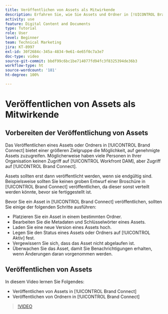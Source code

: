 ```yaml
---
title: Veröffentlichen von Assets als Mitwirkende
description: Erfahren Sie, wie Sie Assets und Ordner in [!UICONTROL Brand Connect] in [!UICONTROL Workfront DAM] veröffentlichen.
activity: use
feature: Digital Content and Documents
type: Tutorial
role: User
level: Beginner
team: Technical Marketing
jira: KT-8997
exl-id: 30f2684c-345a-4834-9e61-4e65f0c7a3e7
doc-type: video
source-git-commit: bbdf99c6bc1be714077fd94fc3f8325394de36b3
workflow-type: ht
source-wordcount: '181'
ht-degree: 100%

---
```


# Veröffentlichen von Assets als Mitwirkende

## Vorbereiten der Veröffentlichung von Assets

Das Veröffentlichen eines Assets oder Ordners in [!UICONTROL Brand Connect] bietet einer größeren Zielgruppe die Möglichkeit, auf genehmigte Assets zuzugreifen. Möglicherweise haben viele Personen in Ihrer Organisation keinen Zugriff auf [!UICONTROL Workfront DAM], aber Zugriff auf [!UICONTROL Brand Connect].

Assets sollten erst dann veröffentlicht werden, wenn sie endgültig sind. Beispielsweise sollten Sie keinen groben Entwurf einer Broschüre in [!UICONTROL Brand Connect] veröffentlichen, da dieser sonst verteilt werden könnte, bevor sie fertiggestellt ist.

Bevor Sie ein Asset in [!UICONTROL Brand Connect] veröffentlichen, sollten Sie einige der folgenden Schritte ausführen:

* Platzieren Sie ein Asset in einem bestimmten Ordner.
* Bearbeiten Sie die Metadaten und Schlüsselwörter eines Assets.
* Laden Sie eine neue Version eines Assets hoch.
* Legen Sie den Status eines Assets oder Ordners auf [!UICONTROL Aktiv] fest.
* Vergewissern Sie sich, dass das Asset nicht abgelaufen ist.
* Überwachen Sie das Asset, damit Sie Benachrichtigungen erhalten, wenn Änderungen daran vorgenommen werden.

## Veröffentlichen von Assets

In diesem Video lernen Sie Folgendes:

* Veröffentlichen von Assets in [!UICONTROL Brand Connect]
* Veröffentlichen von Ordnern in [!UICONTROL Brand Connect]

>[!VIDEO](https://video.tv.adobe.com/v/335257/?quality=12&learn=on&enablevpops=1)
